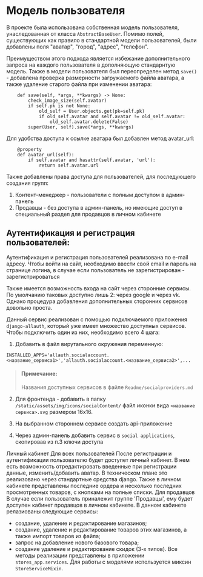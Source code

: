 # Модель пользователя

В проекте была использована собственная модель пользователя, унаследованная от класса `AbstractBaseUser`. 
Помимо полей, cуществующих как правило в стандартной модели пользователей, были добавлены поля "аватар", "город", "адрес", "телефон". 

Преимуществом этого подхода является избежание дополнительного запроса на каждого пользователя в дополняющую стандарнтую модель. 
Также в модели пользователя был переопределен метод `save()` - добавлена проверка размерности загружаемого файла аватара, а также удаление старого файла при изменении аватара:
```python3
    def save(self, *args, **kwargs) -> None:
        check_image_size(self.avatar)
        if self.pk is not None:
            old_self = User.objects.get(pk=self.pk)
            if old_self.avatar and self.avatar != old_self.avatar:
                old_self.avatar.delete(False)
        super(User, self).save(*args, **kwargs)
```
Для удобства доступа к ссылке аватара был добавлен метод avatar_url:
```python3
    @property
    def avatar_url(self):
        if self.avatar and hasattr(self.avatar, 'url'):
            return self.avatar.url
```
Также добавлены права доступа для пользователей, для последующего создания групп:
1. Контент-менеджер - пользователи с полным доступом в админ-панель
2. Продавцы - без доступа в админ-панель, но имеющие доступ в специальный раздел для продавцов в личном кабинете

## Аутентификация и регистрация пользователей:

Аутентификация и регистрация пользователей реализована по e-mail адресу. 
Чтобы войти на сайт, необходимо ввести свой email и пароль на странице логина, в случае если пользователь не зарегистрирован - зарегистрироваться

Также имеется возможность входа на сайт через сторонние сервисы. По умолчанию таковых доступно лишь 2: через google и через vk. 
Однако процедура добавления дополнительных сторонних сервисов довольно проста. 

Данный сервис реализован с помощью подключаемого приложения `django-allauth`, который уже имеет множество доступных сервисов. 
Чтобы подключить один из них, необходимо всего 4 шага:
1. Добавить в файл вирутального окружения переменную:
```env 
INSTALLED_APPS='allauth.socialaccount.<название_сервиса1>','allauth.socialaccount.<название_сервиса2>',...
``` 
> #### Примечание:
> Названия доступных сервисов в файле `Readme/socialproviders.md`

2. Для фронтенда - добавить в папку `/static/assets/img/icons/socialContent/` файл иконки вида `<название сервиса>.svg` размером 16x16.

3. На выбранном стороннем сервисе создать api-приложение

4. Через админ-панель добавить сервис в `social applications`, скопировав из п.3 ключи доступа

Личный кабинет
Для всех пользователей
После регистрации и аутентификации пользователю будет доступет личный кабинет. В нем есть возможность отредактировать введенные при регистрации данные, изменить/добавить аватар. 
В техническом плане это реализовано через стандартные средства django. Также в личном кабинете представлены последние ордера и несколько последних просмотренных товаров, с кнопками на полные списки.
Для продавцов
В случае если пользователь приналежит группе 'Продавцы', ему будет доступен кабинет продавцов в личном кабинете. В данном кабинете релазиованы следующие сервисы:
- создание, удаление и редактирование магазинов;
- создание, удаление и редактирование товаров этих магазинов, а также импорт товаров из файла;
- запрос на добавление нового базового товара;
- создание удаление и редактирование скидок (3-х типов).
Все методы реализации представлены в приложении `stores_app.services`. Для работы с моделями используется миксин `StoreServiceMixin`.